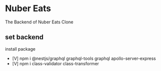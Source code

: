 # Nuber Eats

The Backend of Nuber Eats Clone

## set backend

install package

- [V] npm i @nestjs/graphql graphql-tools graphql apollo-server-express
- [V] npm i class-validator class-transformer
